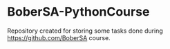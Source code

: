 # BoberSA-PythonCourse
Repository created for storing some tasks done during https://github.com/BoberSA course.